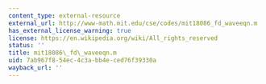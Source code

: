 ```yaml
---
content_type: external-resource
external_url: http://www-math.mit.edu/cse/codes/mit18086_fd_waveeqn.m
has_external_license_warning: true
license: https://en.wikipedia.org/wiki/All_rights_reserved
status: ''
title: mit18086\_fd\_waveeqn.m
uid: 7ab967f8-54ec-4c3a-bb4e-ced76f39330a
wayback_url: ''
---
```

